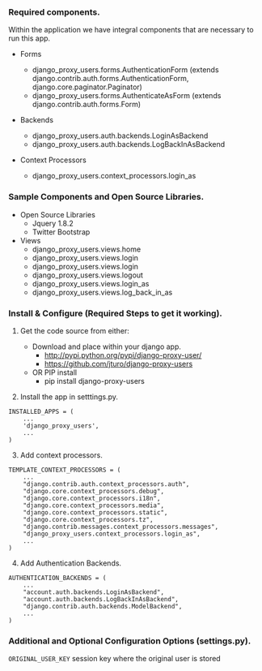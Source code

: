
### Required components.

Within the application we have integral components that are necessary
to run this app.

* Forms
    * django_proxy_users.forms.AuthenticationForm (extends django.contrib.auth.forms.AuthenticationForm, django.core.paginator.Paginator)
    * django_proxy_users.forms.AuthenticateAsForm (extends django.contrib.auth.forms.Form)

* Backends
    * django_proxy_users.auth.backends.LoginAsBackend
    * django_proxy_users.auth.backends.LogBackInAsBackend

* Context Processors
    * django_proxy_users.context_processors.login_as


### Sample Components and Open Source Libraries.

* Open Source Libraries
    * Jquery 1.8.2
    * Twitter Bootstrap
* Views
    * django_proxy_users.views.home
    * django_proxy_users.views.login
    * django_proxy_users.views.login
    * django_proxy_users.views.logout
    * django_proxy_users.views.login_as
    * django_proxy_users.views.log_back_in_as

### Install & Configure (Required Steps to get it working).

1. Get the code source from either:
    * Download and place within your django app.
        * http://pypi.python.org/pypi/django-proxy-user/
        * https://github.com/jturo/django-proxy-users
    * OR PIP install
        * pip install django-proxy-users

2. Install the app in setttings.py.

```
INSTALLED_APPS = (
    ...
    'django_proxy_users',
    ...
)
```

3. Add context processors.

```
TEMPLATE_CONTEXT_PROCESSORS = (
    ...
    "django.contrib.auth.context_processors.auth",
    "django.core.context_processors.debug",
    "django.core.context_processors.i18n",
    "django.core.context_processors.media",
    "django.core.context_processors.static",
    "django.core.context_processors.tz",
    "django.contrib.messages.context_processors.messages",
    "django_proxy_users.context_processors.login_as",
    ...
)
```

4. Add Authentication Backends.

```
AUTHENTICATION_BACKENDS = (
    ...
    "account.auth.backends.LoginAsBackend",
    "account.auth.backends.LogBackInAsBackend",
    "django.contrib.auth.backends.ModelBackend",
    ...
)
```

### Additional and Optional Configuration Options (settings.py).

``ORIGINAL_USER_KEY``  session key where the original user is stored
